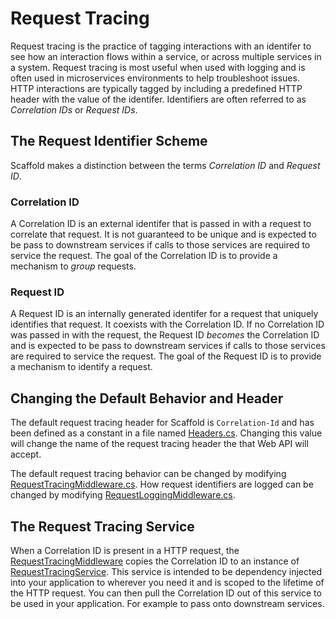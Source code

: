 # Request Tracing #

Request tracing is the practice of tagging interactions with an identifer to see how an interaction flows within a service, or across multiple services in a system. Request tracing is most useful when used with logging and is often used in microservices environments to help troubleshoot issues. HTTP interactions are typically tagged by including a predefined HTTP header with the value of the identifer. Identifiers are often referred to as *Correlation IDs* or *Request IDs*.

## The Request Identifier Scheme ##

Scaffold makes a distinction between the terms *Correlation ID* and *Request ID*.

### Correlation ID ###

A Correlation ID is an external identifer that is passed in with a request to correlate that request. It is not guaranteed to be unique and is expected to be pass to downstream services if calls to those services are required to service the request. The goal of the Correlation ID is to provide a mechanism to *group* requests.

### Request ID ###

A Request ID is an internally generated identifer for a request that uniquely identifies that request. It coexists with the Correlation ID. If no Correlation ID was passed in with the request, the Request ID *becomes* the Correlation ID and is expected to be pass to downstream services if calls to those services are required to service the request. The goal of the Request ID is to provide a mechanism to identify a request.

## Changing the Default Behavior and Header ##

The default request tracing header for Scaffold is `Correlation-Id` and has been defined as a constant in a file named [Headers.cs](../Sources/Scaffold.WebApi/Constants/Headers.cs). Changing this value will change the name of the request tracing header the that Web API will accept.

The default request tracing behavior can be changed by modifying [RequestTracingMiddleware.cs](../Sources/Scaffold.WebApi/Middleware/RequestTracingMiddleware.cs). How request identifiers are logged can be changed by modifying [RequestLoggingMiddleware.cs](../Sources/Scaffold.WebApi/Middleware/RequestLoggingMiddleware.cs).

## The Request Tracing Service ##

When a Correlation ID is present in a HTTP request, the [RequestTracingMiddleware](../Sources/Scaffold.WebApi/Middleware/RequestTracingMiddleware.cs) copies the Correlation ID to an instance of [RequestTracingService](../Sources/Scaffold.WebApi/Services/RequestTracingService.cs). This service is intended to be dependency injected into your application to wherever you need it and is scoped to the lifetime of the HTTP request. You can then pull the Correlation ID out of this service to be used in your application. For example to pass onto downstream services.
